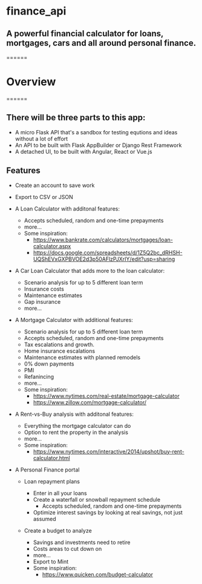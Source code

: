 # finance_api
## A powerful financial calculator for loans, mortgages, cars and all around personal finance.
======

# Overview
======
## There will be three parts to this app:
* A micro Flask API that's a sandbox for testing equtions and ideas without a lot of effort
* An API to be built with Flask AppBuilder or Django Rest Framework
* A detached UI, to be built with Angular, React or Vue.js

## Features
* Create an account to save work
* Export to CSV or JSON

* A Loan Calculator with additonal features:
  * Accepts scheduled, random and one-time prepayments
  * more...
  * Some inspiration:
    * https://www.bankrate.com/calculators/mortgages/loan-calculator.aspx
    * https://docs.google.com/spreadsheets/d/1Z5Q2bc_dRHSH-UQShEVxGXPBVOE2d3p50AFlzPJXrIY/edit?usp=sharing
    
* A Car Loan Calculator that adds more to the loan calculator:
  * Scenario analysis for up to 5 different loan term
  * Insurance costs
  * Maintenance estimates
  * Gap insurance
  * more...
    
* A Mortgage Calculator with additional features:
  * Scenario analysis for up to 5 different loan term
  * Accepts scheduled, random and one-time prepayments
  * Tax escalations and growth.
  * Home insurance escalations
  * Maintenance estimates with planned remodels
  * 0% down payments
  * PMI
  * Refanincing
  * more...
  * Some inspiration:
    * https://www.nytimes.com/real-estate/mortgage-calculator
    * https://www.zillow.com/mortgage-calculator/
    
* A Rent-vs-Buy analysis with additonal features:
  * Everything the mortgage calculator can do
  * Option to rent the property in the analysis
  * more...
  * Some inspiration:
    * https://www.nytimes.com/interactive/2014/upshot/buy-rent-calculator.html
    
* A Personal Finance portal
  * Loan repayment plans
    * Enter in all your loans
    * Create a waterfall or snowball repayment schedule
      * Accepts scheduled, random and one-time prepayments
    * Optimize interest savings by looking at real savings, not just assumed
    
  * Create a budget to analyze
    * Savings and investments need to retire
    * Costs areas to cut down on
    * more...
    * Export to Mint
    * Some inspiration:
      * https://www.quicken.com/budget-calculator


